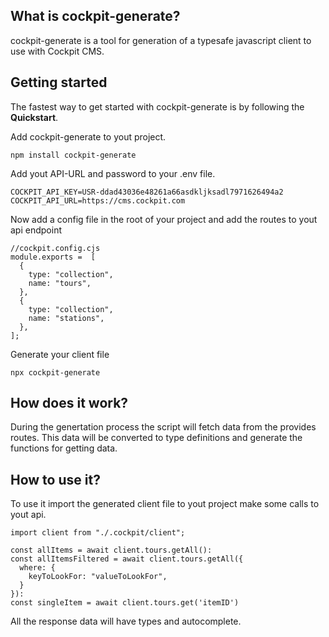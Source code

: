 ## What is cockpit-generate?

cockpit-generate is a tool for generation of a typesafe javascript client to use with Cockpit CMS.  



## Getting started
The fastest way to get started with cockpit-generate is by following the **Quickstart**.

Add cockpit-generate to yout project.
```
npm install cockpit-generate
```

Add yout API-URL and password to your .env file.
```
COCKPIT_API_KEY=USR-ddad43036e48261a66asdkljksadl7971626494a2
COCKPIT_API_URL=https://cms.cockpit.com
```

Now add a config file in the root of your project and add the routes to yout api endpoint
```
//cockpit.config.cjs
module.exports =  [
  {
    type: "collection",
    name: "tours",
  },
  {
    type: "collection",
    name: "stations",
  },
];

```

Generate your client file
```
npx cockpit-generate
```

## How does it work?
During the genertation process the script will fetch data from the provides routes. This data will be converted to type definitions and generate the functions for getting data.

## How to use it?
To use it import the generated client file to yout project make some calls to yout api.

```
import client from "./.cockpit/client";

const allItems = await client.tours.getAll():
const allItemsFiltered = await client.tours.getAll({
  where: {
    keyToLookFor: "valueToLookFor",
  }
}):
const singleItem = await client.tours.get('itemID')
```
All the response data will have types and autocomplete.
